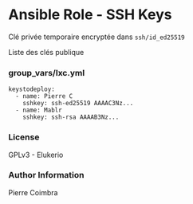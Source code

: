 # Ansible Role - SSH Keys

Clé privée temporaire encryptée dans `ssh/id_ed25519`

Liste des clés publique

### group_vars/lxc.yml
```
keystodeploy:
  - name: Pierre C
    sshkey: ssh-ed25519 AAAAC3Nz...
  - name: Mablr
    sshkey: ssh-rsa AAAAB3Nz...
```

### License

GPLv3 - Elukerio

### Author Information

Pierre Coimbra
